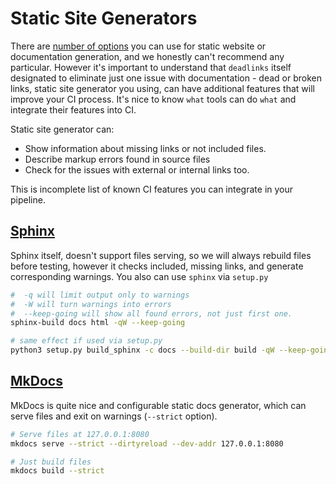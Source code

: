 # Static Site Generators

There are [number of options](https://www.staticgen.com/) you can use for static website or documentation generation, and we honestly can't recommend any particular. However it's important to understand that `deadlinks` itself designated to eliminate just one issue with documentation - dead or broken links, static site generator you using, can have additional features that will improve your CI process. It's nice to know `what` tools can do `what` and integrate their features into CI.

Static site generator can:
* Show information about missing links or not included files.
* Describe markup errors found in source files
* Check for the issues with external or internal links too.

This is incomplete list of known CI features you can integrate in your pipeline.


## [Sphinx](https://www.sphinx-doc.org/)

Sphinx itself, doesn't support files serving, so we will always rebuild files before testing, however it checks included, missing links, and generate corresponding warnings. You also can use `sphinx` via `setup.py`

```bash
#  -q will limit output only to warnings
#  -W will turn warnings into errors
#  --keep-going will show all found errors, not just first one.
sphinx-build docs html -qW --keep-going

# same effect if used via setup.py
python3 setup.py build_sphinx -c docs --build-dir build -qW --keep-going
```

## [MkDocs](https://www.mkdocs.org/)

MkDocs is quite nice and configurable static docs generator, which can serve files and exit on warnings (`--strict` option).

```bash
# Serve files at 127.0.0.1:8080
mkdocs serve --strict --dirtyreload --dev-addr 127.0.0.1:8080

# Just build files
mkdocs build --strict
```
